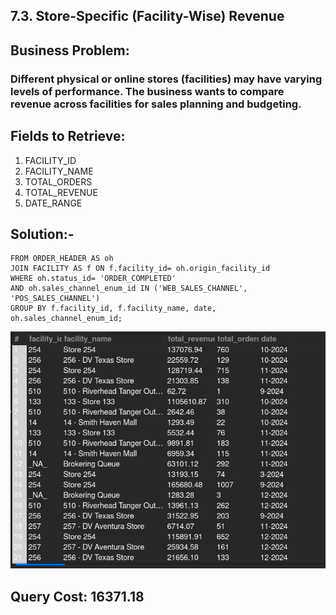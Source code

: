 ## 7.3. Store-Specific (Facility-Wise) Revenue

## Business Problem:
### Different physical or online stores (facilities) may have varying levels of performance. The business wants to compare revenue across facilities for sales planning and budgeting.

## Fields to Retrieve:
1. FACILITY_ID
2. FACILITY_NAME
3. TOTAL_ORDERS
4. TOTAL_REVENUE
5. DATE_RANGE

## Solution:-
```sqlSELECT f.facility_id, f.facility_name, sum(oh.grand_total) AS total_revenue, count(oh.order_id) AS total_orders, concat(month(oh.order_date), '-', year(oh.order_date)) AS date
FROM ORDER_HEADER AS oh
JOIN FACILITY AS f ON f.facility_id= oh.origin_facility_id 
WHERE oh.status_id= 'ORDER_COMPLETED' 
AND oh.sales_channel_enum_id IN ('WEB_SALES_CHANNEL', 'POS_SALES_CHANNEL')
GROUP BY f.facility_id, f.facility_name, date, oh.sales_channel_enum_id;

```
![alt text](image.png)

## Query Cost: 16371.18